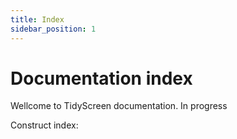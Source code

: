 ```yaml
---
title: Index
sidebar_position: 1
---
```


# Documentation index

Wellcome to TidyScreen documentation. In progress

Construct index: